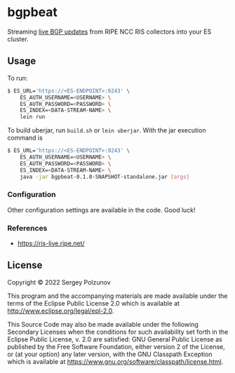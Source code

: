 # bgpbeat

Streaming [live BGP updates](https://ris-live.ripe.net/) from RIPE NCC RIS collectors into your ES cluster.

## Usage

To run:
```bash
$ ES_URL='https://<ES-ENDPOINT>:9243' \
    ES_AUTH_USERNAME=<USERNAME> \
    ES_AUTH_PASSWORD=<PASSWORD> \
    ES_INDEX=<DATA-STREAM-NAME> \
    lein run
```

To build uberjar, run `build.sh` or `lein uberjar`. With the jar execution command is
```bash
$ ES_URL='https://<ES-ENDPOINT>:9243' \
    ES_AUTH_USERNAME=<USERNAME> \
    ES_AUTH_PASSWORD=<PASSWORD> \
    ES_INDEX=<DATA-STREAM-NAME> \
    java -jar bgpbeat-0.1.0-SNAPSHOT-standalone.jar [args]
```

### Configuration

Other configuration settings are available in the code. Good luck!

### References

- https://ris-live.ripe.net/

## License

Copyright © 2022 Sergey Polzunov

This program and the accompanying materials are made available under the
terms of the Eclipse Public License 2.0 which is available at
http://www.eclipse.org/legal/epl-2.0.

This Source Code may also be made available under the following Secondary
Licenses when the conditions for such availability set forth in the Eclipse
Public License, v. 2.0 are satisfied: GNU General Public License as published by
the Free Software Foundation, either version 2 of the License, or (at your
option) any later version, with the GNU Classpath Exception which is available
at https://www.gnu.org/software/classpath/license.html.

